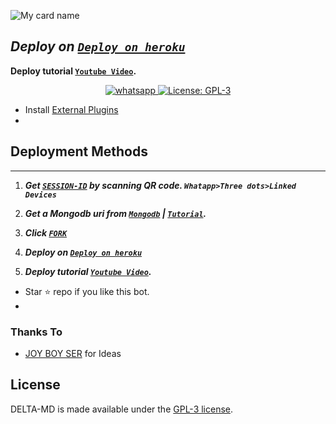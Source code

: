 ![My card name](https://cardivo.vercel.app/api?name=JOY-BOY-SER%20&description=Hi,%20Welcome%20To%20My%20Bot&image=https://telegra.ph/file/aadc390f35860b626ac38.jpg?q=tbn:ANd9GcR7aMC3bf4bg4l_nhYS2Un9FXbFYcB4T83Shjk8xSUZDh_D61LFpzbpeqLW&s=10?v=4&backgroundColor=%23e4f2f6&instagram=Joy_Boy_Ser&github=JoyBoySer&)
</p>
</p>
 


## ***Deploy on [`Deploy on heroku`]( https://dashboard.heroku.com/new?template=https://github.com/JoyBoySer/DELTA-MD)***
 **Deploy tutorial [`Youtube Video`](https://www.YouTube.com/c/SuhailTechInfo).**
  


  
 
   
<p align="center">

  <a aria-label="Join our chats" href="https://chat.whatsapp.com/F0HqDfJTvz66zzApYHrHHo" target="_blank">
    <img alt="whatsapp" src="https://img.shields.io/badge/Join Group-25D366?style=for-the-badge&logo=whatsapp&logoColor=white" />
  </a>
 
  <a aria-label="Secktor is free to use" href="https://github.com/SuhailTechInfo/Secktor-bot/blob/main/LICENCE" target="_blank">
    <img alt="License: GPL-3" src="https://badges.frapsoft.com/os/gpl/gpl.png?v=103)](https://opensource.org/licenses/GPL-3.0/" target="_blank" />
  </a>
</p>


 
- Install [External Plugins](https://github.com/SuhailTechInfo/Secktor-Plugins)
-
## Deployment Methods
---
1. ***Get [`SESSION-ID`](https://delta-md.onrender.com/) by scanning QR code. `Whatapp>Three dots>Linked Devices`***
 
2.  ***Get a Mongodb uri from [`Mongodb`](https://github.com/SamPandey001/Secktor-Md/wiki/Mongodb-URI) | [`Tutorial`](https://youtu.be/6rnftFl0fAI).***
  
3.  ***Click [`FORK`](https://github.com/JoyBoySer/DELTA-MD/fork)***
 
4.  ***Deploy on [`Deploy on heroku`]( https://dashboard.heroku.com/new?template=https://github.com/JoyBoySer/DELTA-MD)***
 
5.  ***Deploy tutorial [`Youtube Video`](https://youtu.be/6rnftFl0fAI).***

- Star ⭐ repo if you like this bot.
- 
### Thanks To

- [JOY BOY SER](https://github.com/JoyBoySer) for Ideas

## License

DELTA-MD is made available under the [GPL-3 license](https://github.com/SuhailTechInfo/Secktor-Md/blob/main/LICENCE). 
